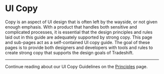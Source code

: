 # UI Copy

Copy is an aspect of UI design that is often left by the wayside, or not given enough emphasis. With a product that handles both sensitive and complicated processes, it is essential that the design principles and rules laid out in this guide are adequately supported by strong copy. This page and sub-pages act as a self-contained UI copy guide. The goal of these pages is to provide both designers and developers with tools and rules to create strong copy that supports the design goals of Tradeshift.


------------------------------------------------------------------------
Continue reading about our UI Copy Guidelines on the [Principles](//ui.tradeshift.com/#design/copy/principles.html) page.
